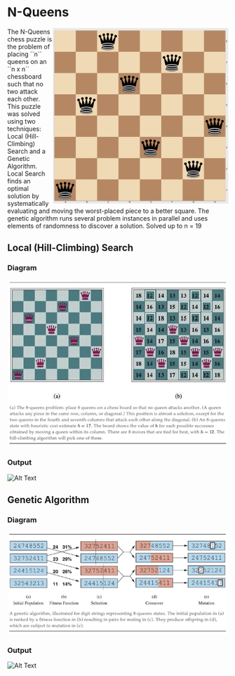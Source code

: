 # N-Queens
<img align="right" src="https://github.com/thedtripp/N-Queens/blob/main/assets/n-queens.png" width="400px" height="400px" alt="">
The N-Queens chess puzzle is the problem of placing ``n`` queens on an ``n x n`` chessboard such that no two attack each other. This puzzle was solved using two techniques: Local (Hill-Climbing) Search and a Genetic Algorithm. Local Search finds an optimal solution by systematically evaluating and moving the worst-placed piece to a better square. The genetic algorithm runs several problem instances in parallel and uses elements of randomness to discover a solution.  Solved up to n = 19



## Local (Hill-Climbing) Search
### Diagram
![Alt Text](https://github.com/thedtripp/N-Queens/blob/main/assets/hill-climb-search.png)

### Output
![Alt Text](https://github.com/thedtripp/N-Queens/blob/main/assets/n-queens-hill-climb.gif)

## Genetic Algorithm
### Diagram
![Alt Text](https://github.com/thedtripp/N-Queens/blob/main/assets/genetic-algorithm.png)
### Output
![Alt Text](https://github.com/thedtripp/N-Queens/blob/main/assets/n-queens-genetic-algorithm.gif)

